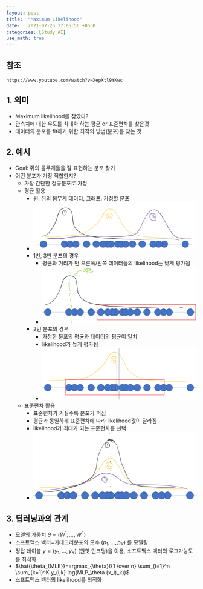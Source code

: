 ```yaml
---
layout: post
title:  "Maximum Likelihood"
date:   2021-07-25 17:05:56 +0530
categories: [Study_AI]
use_math: true
---
```


## 참조
```
https://www.youtube.com/watch?v=XepXtl9YKwc
```

## 1. 의미
 * Maximum likelihood를 찾았다?
  * 관측치에 대한 우도를 최대화 하는 평균 or 표준편차를 찾은것
 * 데이터의 분포를 fit하기 위한 최적의 방법(분포)를 찾는 것

## 2. 예시
 * Goal: 쥐의 몸무게들을 잘 표현하는 분포 찾기
 * 어떤 분포가 가장 적합한지?
    * 가장 간단한 정규분포로 가정
    * 평균 활용
        * 원: 쥐의 몸무게 데이터, 그래프: 가정할 분포
        * ![](/assets/image/MLE_1.PNG)
        * 1번, 3번 분포의 경우
            * 평균과 거리가 먼 오른쪽/왼쪽 데이터들의 likelihood는 낮게 평가됨
            * ![](/assets/image/MLE_2.jpg)
        * 2번 분포의 경우
            * 가정한 분포의 평균과 데이터의 평균이 일치
            * likelihood가 높게 평가됨
            * ![](/assets/image/MLE_3.jpg)
    * 표준편차 활용
        * 표준편차가 커질수록 분포가 퍼짐
        * 평균과 동일하게 표준편차에 따라 likelihood값이 달라짐
        * likelihood가 최대가 되는 표준편차를 선택
        * ![](/assets/image/MLE_4.jpg)

## 3. 딥러닝과의 관계
 * 모델의 가중치 $\theta = (W^1,...,W^L)$
 * 소프트맥스 벡터=카테고리분포의 모수 $(p_1,...,p_K)$ 를 모델링
 * 정답 레이블 $y=(y_1,...,y_K)$ (원핫 인코딩)을 이용, 소프트맥스 벡터의 로그가능도를 최적화
 * $\hat{\theta_{MLE}}=argmax_{\theta}({1 \over n} \sum_{i=1}^n \sum_{k=1}^K y_{i,k} log(MLP_\theta (x_i)_k))$
 * 소프트맥스 벡터의 likelihood를 최적화